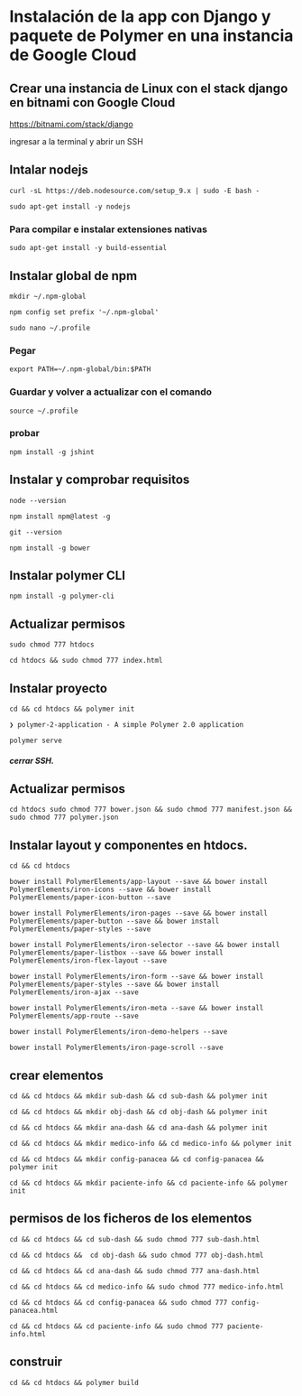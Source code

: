 # Instalación de la app con Django y paquete de Polymer en una instancia de Google Cloud 

## Crear una instancia de Linux con el stack django en bitnami con Google Cloud

https://bitnami.com/stack/django

ingresar a la terminal y abrir un SSH

## Intalar nodejs
```linux
curl -sL https://deb.nodesource.com/setup_9.x | sudo -E bash -

sudo apt-get install -y nodejs
```
### Para compilar e instalar extensiones nativas
```linux 
sudo apt-get install -y build-essential
```
## Instalar global de npm 
```linnux
mkdir ~/.npm-global

npm config set prefix '~/.npm-global'

sudo nano ~/.profile
```
### Pegar
```linux
export PATH=~/.npm-global/bin:$PATH
```
### Guardar y volver a actualizar con el comando
```linux
source ~/.profile
```
### probar
```linux
npm install -g jshint
```
## Instalar y comprobar requisitos
```linux
node --version

npm install npm@latest -g

git --version

npm install -g bower
```
## Instalar polymer CLI
```linux
npm install -g polymer-cli
```
## Actualizar permisos
```linux
sudo chmod 777 htdocs

cd htdocs && sudo chmod 777 index.html
```
## Instalar proyecto
```linux
cd && cd htdocs && polymer init

❯ polymer-2-application - A simple Polymer 2.0 application

polymer serve
```
##### cerrar SSH.

## Actualizar permisos
```
cd htdocs sudo chmod 777 bower.json && sudo chmod 777 manifest.json && sudo chmod 777 polymer.json
```
## Instalar layout y componentes en htdocs.
```linux
cd && cd htdocs

bower install PolymerElements/app-layout --save && bower install PolymerElements/iron-icons --save && bower install PolymerElements/paper-icon-button --save

bower install PolymerElements/iron-pages --save && bower install PolymerElements/paper-button --save && bower install PolymerElements/paper-styles --save

bower install PolymerElements/iron-selector --save && bower install PolymerElements/paper-listbox --save && bower install PolymerElements/iron-flex-layout --save

bower install PolymerElements/iron-form --save && bower install PolymerElements/paper-styles --save && bower install PolymerElements/iron-ajax --save

bower install PolymerElements/iron-meta --save && bower install PolymerElements/app-route --save 

bower install PolymerElements/iron-demo-helpers --save 

bower install PolymerElements/iron-page-scroll --save
```
## crear elementos
```linux
cd && cd htdocs && mkdir sub-dash && cd sub-dash && polymer init

cd && cd htdocs && mkdir obj-dash && cd obj-dash && polymer init

cd && cd htdocs && mkdir ana-dash && cd ana-dash && polymer init

cd && cd htdocs && mkdir medico-info && cd medico-info && polymer init

cd && cd htdocs && mkdir config-panacea && cd config-panacea && polymer init

cd && cd htdocs && mkdir paciente-info && cd paciente-info && polymer init
```
## permisos de los ficheros de los elementos
```linux
cd && cd htdocs && cd sub-dash && sudo chmod 777 sub-dash.html

cd && cd htdocs &&  cd obj-dash && sudo chmod 777 obj-dash.html

cd && cd htdocs && cd ana-dash && sudo chmod 777 ana-dash.html

cd && cd htdocs && cd medico-info && sudo chmod 777 medico-info.html

cd && cd htdocs && cd config-panacea && sudo chmod 777 config-panacea.html

cd && cd htdocs && cd paciente-info && sudo chmod 777 paciente-info.html
```
## construir
```linux
cd && cd htdocs && polymer build 
```
